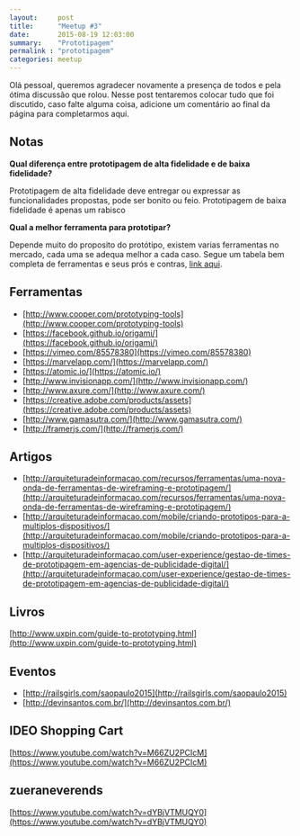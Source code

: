 ```yaml
---
layout:     post
title:      "Meetup #3"
date:       2015-08-19 12:03:00
summary:    "Prototipagem"
permalink : "prototipagem"
categories: meetup
---
```


Olá pessoal, queremos agradecer novamente a presença de todos e pela ótima discussão que rolou. Nesse post tentaremos colocar tudo que foi discutido, caso falte alguma coisa, adicione um comentário ao final da página para completarmos aqui.

## Notas

**Qual diferença entre prototipagem de alta fidelidade e de baixa fidelidade?**

Prototipagem de alta fidelidade deve entregar ou expressar as funcionalidades propostas, pode ser bonito ou feio. Prototipagem de baixa fidelidade é apenas um rabisco

**Qual a melhor ferramenta para prototipar?**

Depende muito do proposito do protótipo, existem varias ferramentas no mercado, cada uma se adequa melhor a cada caso. Segue um tabela bem completa de ferramentas e seus prós e contras, [link aqui](http://www.cooper.com/prototyping-tools).


## Ferramentas 

* [http://www.cooper.com/prototyping-tools](http://www.cooper.com/prototyping-tools)
* [https://facebook.github.io/origami/](https://facebook.github.io/origami/)
* [https://vimeo.com/85578380](https://vimeo.com/85578380)
* [https://marvelapp.com/](https://marvelapp.com/)
* [https://atomic.io/](https://atomic.io/)
* [http://www.invisionapp.com/](http://www.invisionapp.com/)
* [http://www.axure.com/](http://www.axure.com/)
* [https://creative.adobe.com/products/assets](https://creative.adobe.com/products/assets)
* [http://www.gamasutra.com/](http://www.gamasutra.com/)
* [http://framerjs.com/](http://framerjs.com/)

## Artigos

* [http://arquiteturadeinformacao.com/recursos/ferramentas/uma-nova-onda-de-ferramentas-de-wireframing-e-prototipagem/](http://arquiteturadeinformacao.com/recursos/ferramentas/uma-nova-onda-de-ferramentas-de-wireframing-e-prototipagem/)
* [http://arquiteturadeinformacao.com/mobile/criando-prototipos-para-a-multiplos-dispositivos/](http://arquiteturadeinformacao.com/mobile/criando-prototipos-para-a-multiplos-dispositivos/)
* [http://arquiteturadeinformacao.com/user-experience/gestao-de-times-de-prototipagem-em-agencias-de-publicidade-digital/](http://arquiteturadeinformacao.com/user-experience/gestao-de-times-de-prototipagem-em-agencias-de-publicidade-digital/)


## Livros

[http://www.uxpin.com/guide-to-prototyping.html](http://www.uxpin.com/guide-to-prototyping.html)

## Eventos

* [http://railsgirls.com/saopaulo2015](http://railsgirls.com/saopaulo2015)
* [http://devinsantos.com.br/](http://devinsantos.com.br/)

## IDEO Shopping Cart

[https://www.youtube.com/watch?v=M66ZU2PCIcM](https://www.youtube.com/watch?v=M66ZU2PCIcM)

## zueraneverends

[https://www.youtube.com/watch?v=dYBjVTMUQY0](https://www.youtube.com/watch?v=dYBjVTMUQY0)
